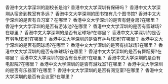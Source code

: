 香港中文大学深圳的副校长是谁?
香港中文大学深圳有保研吗？
香港中文大学深圳从宿舍到教室有多远？
香港中文大学深圳的图书馆有几个图书馆?
香港中文大学深圳的是否有自习室？在哪里？
香港中文大学深圳的是否有健身房?在哪里？
香港中文大学深圳的是否有游泳池?在哪里？
香港中文大学深圳的是否有篮球场?在哪里？
香港中文大学深圳的是否有足球场?在哪里？
香港中文大学深圳的是否有羽毛球场?在哪里？
香港中文大学深圳的是否有乒乓球场?在哪里？
香港中文大学深圳的是否有网球场?在哪里？
香港中文大学深圳的是否有排球场?在哪里？
香港中文大学深圳的是否有棒球场?在哪里？
香港中文大学深圳的是否有舞蹈房?在哪里？
香港中文大学深圳的是否有音乐房?在哪里？
香港中文大学深圳的是否有电影院?在哪里？
香港中文大学深圳的是否有游戏室?在哪里？
香港中文大学深圳的是否有乐器室?在哪里？
香港中文大学深圳的是否有阅览室?在哪里？
香港中文大学深圳的是否有会议室?在哪里？

